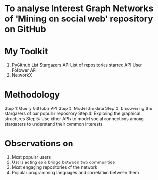 #  To analyse Interest Graph Networks of 'Mining on social web' repository on GitHub

# My Toolkit
1) PyGithub 
   List Stargazers API
   List of repositories starred API
   User Follower API 
2) NetworkX

# Methodology
Step 1: Query GitHub’s API
Step 2: Model the data 
Step 3: Discovering the stargazers of our popular repository 
Step 4: Exploring the graphical structures
Step 5: Use other APIs to model social connections among stargazers to understand their common interests 

# Observations on 

1) Most popular users 
2) Users acting as a bridge between two communities
3) Most engaging repositories of the network
4) Popular programming languages and correlation between them




